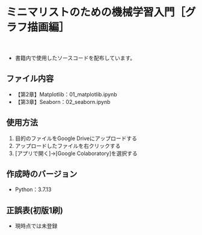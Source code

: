 # ミニマリストのための機械学習入門［グラフ描画編］
　
- 書籍内で使用したソースコードを配布しています。

## ファイル内容

- 【第2章】Matplotlib：01_matplotlib.ipynb
- 【第3章】Seaborn：02_seaborn.ipynb

## 使用方法

1. 目的のファイルをGoogle Driveにアップロードする
2. アップロードしたファイルを右クリックする
3. [アプリで開く]→[Google Colaboratory]を選択する

## 作成時のバージョン

- Python：3.7.13

## 正誤表(初版1刷)

- 現時点では未登録

